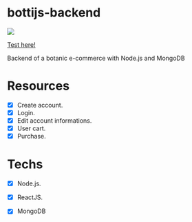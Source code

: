 # bottijs-backend

[<img src="https://media.giphy.com/media/kdWEZ9DFrM6iEnMPA5/giphy.gif"/>](https://bottijs-frontend.herokuapp.com/)

[Test here!](https://bottijs-frontend.herokuapp.com/)

Backend of a botanic e-commerce with Node.js and MongoDB

# Resources

- [x] Create account.
- [x] Login.
- [x] Edit account informations.
- [x] User cart.
- [x] Purchase.

# Techs

- [x] Node.js.
- [x] ReactJS.
- [X] MongoDB

